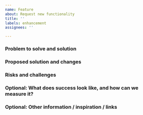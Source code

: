 ```yaml
---
name: Feature
about: Request new functionality
title: ''
labels: enhancement
assignees: ''

---
```


### Problem to solve and solution

<!--
What problem should the feature solve?
What does the solution look like?
Which users/personas would benefit from the feature?
-->

### Proposed solution and changes

<!--
What additions/modifications do you propose?
Please consider:
- Relevant areas of the code base
- Relevant user permissions for the feature
- Documentation changes
- Testing and quality assurance
-->

### Risks and challenges

<!--
Please reflect on possible challenges and complications that may arise in implementing the feature.
How could the proposed feature inadvertently hurt the user experience?
-->

### Optional: What does success look like, and how can we measure it?

<!--
Please consider how we can measure the UX or business impact of the feature.
-->

### Optional: Other information / inspiration / links
